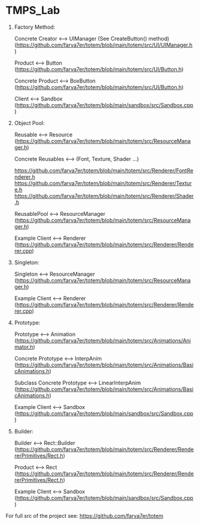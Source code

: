 # TMPS_Lab

1. Factory Method:

      Concrete Creator <--> UIManager (See CreateButton() method) (https://github.com/farva7er/totem/blob/main/totem/src/UI/UIManager.h)
  
      Product <--> Button  (https://github.com/farva7er/totem/blob/main/totem/src/UI/Button.h)
  
      Concrete Product <--> BoxButton (https://github.com/farva7er/totem/blob/main/totem/src/UI/Button.h)
  
      Client <--> Sandbox (https://github.com/farva7er/totem/blob/main/sandbox/src/Sandbox.cpp)
  
2. Object Pool:

      Reusable <--> Resource (https://github.com/farva7er/totem/blob/main/totem/src/ResourceManager.h)
  
      Concrete Reusables <--> (Font, Texture, Shader ...)
      
      https://github.com/farva7er/totem/blob/main/totem/src/Renderer/FontRenderer.h
      https://github.com/farva7er/totem/blob/main/totem/src/Renderer/Texture.h
      https://github.com/farva7er/totem/blob/main/totem/src/Renderer/Shader.h
        
      ReusablePool <--> ResourceManager (https://github.com/farva7er/totem/blob/main/totem/src/ResourceManager.h)
  
      Example Client <--> Renderer (https://github.com/farva7er/totem/blob/main/totem/src/Renderer/Renderer.cpp)
  
 3. Singleton:

      Singleton <--> ResourceManager (https://github.com/farva7er/totem/blob/main/totem/src/ResourceManager.h)
  
      Example Client <--> Renderer (https://github.com/farva7er/totem/blob/main/totem/src/Renderer/Renderer.cpp)
 
 4. Prototype:
 
      Prototype <--> Animation (https://github.com/farva7er/totem/blob/main/totem/src/Animations/Animator.h)
 
      Concrete Prototype <--> InterpAnim (https://github.com/farva7er/totem/blob/main/totem/src/Animations/BasicAnimations.h)
 
      Subclass Concrete Prototype <--> LinearInterpAnim (https://github.com/farva7er/totem/blob/main/totem/src/Animations/BasicAnimations.h)
 
      Example Client <--> Sandbox (https://github.com/farva7er/totem/blob/main/sandbox/src/Sandbox.cpp)
 
 5. Builder:
 
      Builder <--> Rect::Builder (https://github.com/farva7er/totem/blob/main/totem/src/Renderer/RendererPrimitives/Rect.h)
 
      Product <--> Rect (https://github.com/farva7er/totem/blob/main/totem/src/Renderer/RendererPrimitives/Rect.h)
 
      Example Client <--> Sandbox (https://github.com/farva7er/totem/blob/main/sandbox/src/Sandbox.cpp)
 
 
 For full src of the project see: https://github.com/farva7er/totem 
 
  
  
